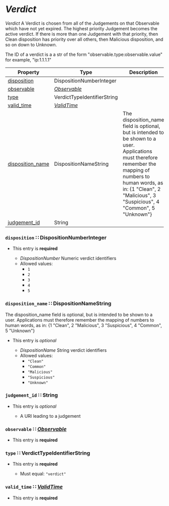 <a id="top"></a>
# *Verdict*

*Verdict* A Verdict is chosen from all of the Judgements on that Observable which have not yet expired.  The highest priority Judgement becomes the active verdict.  If there is more than one Judgement with that priority, then Clean disposition has priority over all others, then Malicious disposition, and so on down to Unknown.

 The ID of a verdict is a a str of the form "observable.type:observable.value" for example, "ip:1.1.1.1"

| Property | Type | Description | Required? |
| -------- | ---- | ----------- | --------- |
|[disposition](#disposition-dispositionnumberinteger)|DispositionNumberInteger| |**Required**|
|[observable](#observable-observableobservablemdmap1)|[*Observable*](./Observable.md#map1)| |**Required**|
|[type](#type-verdicttypeidentifierstring)|VerdictTypeIdentifierString| |**Required**|
|[valid_time](#valid_time-validtimevalidtimemdmap2)|[*ValidTime*](./ValidTime.md#map2)| |**Required**|
|[disposition_name](#disposition_name-dispositionnamestring)|DispositionNameString|The disposition_name field is optional, but is intended to be shown to a user.  Applications must therefore remember the mapping of numbers to human words, as in: {1 "Clean", 2 "Malicious", 3 "Suspicious", 4 "Common", 5 "Unknown"}|_Optional_|
|[judgement_id](#judgement_id-string)|String| |_Optional_|


<a id="disposition-dispositionnumberinteger"></a>
### `disposition` ∷ DispositionNumberInteger

* This entry is **required**


  * *DispositionNumber* Numeric verdict identifiers
  * Allowed values:
    * `1`
    * `2`
    * `3`
    * `4`
    * `5`

<a id="disposition_name-dispositionnamestring"></a>
### `disposition_name` ∷ DispositionNameString

The disposition_name field is optional, but is intended to be shown to a user.  Applications must therefore remember the mapping of numbers to human words, as in: {1 "Clean", 2 "Malicious", 3 "Suspicious", 4 "Common", 5 "Unknown"}

* This entry is _optional_


  * *DispositionName* String verdict identifiers
  * Allowed values:
    * `"Clean"`
    * `"Common"`
    * `"Malicious"`
    * `"Suspicious"`
    * `"Unknown"`

<a id="judgement_id-string"></a>
### `judgement_id` ∷ String

* This entry is _optional_


  * A URI leading to a judgement

<a id="observable-observableobservablemdmap1"></a>
### `observable` ∷ [*Observable*](./Observable.md#map1)

* This entry is **required**


<a id="type-verdicttypeidentifierstring"></a>
### `type` ∷ VerdictTypeIdentifierString

* This entry is **required**


  * Must equal: `"verdict"`

<a id="valid_time-validtimevalidtimemdmap2"></a>
### `valid_time` ∷ [*ValidTime*](./ValidTime.md#map2)

* This entry is **required**

